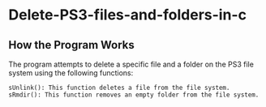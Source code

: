 # Delete-PS3-files-and-folders-in-c


## How the Program Works

The program attempts to delete a specific file and a folder on the PS3 file system using the following functions:

    sUnlink(): This function deletes a file from the file system.
    sRmdir(): This function removes an empty folder from the file system.
